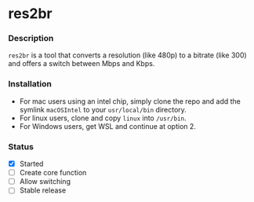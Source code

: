 # res2br

### Description

`res2br` is a tool that converts a resolution (like 480p) to a bitrate (like 300) and offers a switch between Mbps and Kbps.

### Installation

- For mac users using an intel chip, simply clone the repo and add the symlink `macOSIntel` to your `usr/local/bin` directory. 
- For linux users, clone and copy `linux` into `/usr/bin`. 
- For Windows users, get WSL and continue at option 2.

### Status

- [x] Started
- [ ]  Create core function
- [ ]  Allow switching
- [ ]  Stable release
